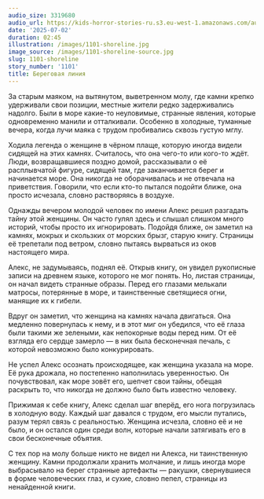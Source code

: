 ```yaml
---
audio_size: 3319680
audio_url: https://kids-horror-stories-ru.s3.eu-west-1.amazonaws.com/audio/1101-shoreline.mp3
date: '2025-07-02'
duration: 02:45
illustration: /images/1101-shoreline.jpg
image_source: /images/1101-shoreline-source.jpg
slug: 1101-shoreline
story_number: '1101'
title: Береговая линия
---
```


За старым маяком, на вытянутом, выветренном молу, где камни крепко удерживали свои позиции, местные жители редко задерживались надолго. Были в море какие-то неуловимые, странные явления, которые одновременно манили и отталкивали. Особенно в холодные, туманные вечера, когда лучи маяка с трудом пробивались сквозь густую мглу.

Ходила легенда о женщине в чёрном плаще, которую иногда видели сидящей на этих камнях. Считалось, что она чего-то или кого-то ждёт. Люди, возвращавшиеся поздно домой, рассказывали о её расплывчатой фигуре, сидящей там, где заканчивается берег и начинается море. Она никогда не оборачивалась и не отвечала на приветствия. Говорили, что если кто-то пытался подойти ближе, она просто исчезала, словно растворяясь в воздухе.

Однажды вечером молодой человек по имени Алекс решил разгадать тайну этой женщины. Он часто гулял здесь и слышал слишком много историй, чтобы просто их игнорировать. Подойдя ближе, он заметил на камнях, мокрых и скользких от морских брызг, старую книгу. Страницы её трепетали под ветром, словно пытаясь вырваться из оков настоящего мира.

Алекс, не задумываясь, поднял её. Открыв книгу, он увидел рукописные записи на древнем языке, которого не мог понять. Но, листая страницы, он начал видеть странные образы. Перед его глазами мелькали матросы, потерянные в море, и таинственные светящиеся огни, манящие их к гибели.

Вдруг он заметил, что женщина на камнях начала двигаться. Она медленно повернулась к нему, и в этот миг он убедился, что её глаза были такими же зелеными, как непокорные воды перед ним. От её взгляда его сердце замерло — в них была бесконечная печаль, с которой невозможно было конкурировать.

Не успел Алекс осознать происходящее, как женщина указала на море. Её рука дрожала, но постепенно наполнилась уверенностью. Он почувствовал, как море зовёт его, шепчет свои тайны, обещая раскрыть то, что никогда не должно было быть известно человеку.

Прижимая к себе книгу, Алекс сделал шаг вперёд, его нога погрузилась в холодную воду. Каждый шаг давался с трудом, его мысли путались, разум терял связь с реальностью. Женщина исчезла, словно её и не было, и он остался один среди волн, которые начали затягивать его в свои бесконечные объятия.

С тех пор на молу больше никто не видел ни Алекса, ни таинственную женщину. Камни продолжали хранить молчание, и лишь иногда море выбрасывало на берег странные артефакты — ракушки, свернувшиеся в форме человеческих глаз, и сухие, словно пепел, страницы из ненайденной книги.